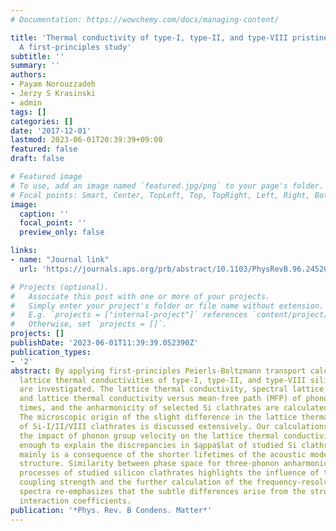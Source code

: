 ```yaml
---
# Documentation: https://wowchemy.com/docs/managing-content/

title: 'Thermal conductivity of type-I, type-II, and type-VIII pristine silicon clathrates:
  A first-principles study'
subtitle: ''
summary: ''
authors:
- Payam Norouzzadeh
- Jerzy S Krasinski
- admin
tags: []
categories: []
date: '2017-12-01'
lastmod: 2023-06-01T20:39:39+09:00
featured: false
draft: false

# Featured image
# To use, add an image named `featured.jpg/png` to your page's folder.
# Focal points: Smart, Center, TopLeft, Top, TopRight, Left, Right, BottomLeft, Bottom, BottomRight.
image:
  caption: ''
  focal_point: ''
  preview_only: false

links:
- name: "Journal link"
  url: 'https://journals.aps.org/prb/abstract/10.1103/PhysRevB.96.245201'

# Projects (optional).
#   Associate this post with one or more of your projects.
#   Simply enter your project's folder or file name without extension.
#   E.g. `projects = ["internal-project"]` references `content/project/deep-learning/index.md`.
#   Otherwise, set `projects = []`.
projects: []
publishDate: '2023-06-01T11:39:39.052390Z'
publication_types:
- '2'
abstract: By applying first-principles Peierls-Boltzmann transport calculations, the
  lattice thermal conductivities of type-I, type-II, and type-VIII silicon clathrates
  are investigated. The lattice thermal conductivity, spectral lattice thermal conductivity,
  and lattice thermal conductivity versus mean-free path (MFP) of phonons, relaxation
  times, and the anharmonicity of selected Si clathrates are calculated and compared.
  The microscopic origin of the slight difference in the lattice thermal conductivity
  of Si-I/II/VIII clathrates is discussed extensively. Our calculations uncover that
  the impact of phonon group velocity on the lattice thermal conductivity is far from
  enough to explain the discrepancies in $ąppa$lat of studied Si clathrates and it
  mainly is a consequence of the shorter lifetimes of the acoustic modes in type-VIII
  structure. Similarity between phase space for three-phonon anharmonic scattering
  processes of studied silicon clathrates highlights the influence of three-phonon
  coupling strength and the further calculation of the frequency-resolved final state
  spectra re-emphasizes that the subtle differences arise from the stronger three-phonon
  interaction coefficients.
publication: '*Phys. Rev. B Condens. Matter*'
---
```

